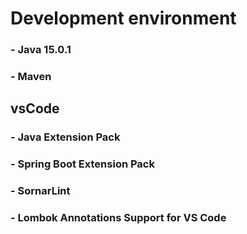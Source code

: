 # Development environment
### - Java 15.0.1
### - Maven
## vsCode
### - Java Extension Pack
### - Spring Boot Extension Pack
### - SornarLint
### - Lombok Annotations Support for VS Code
